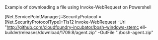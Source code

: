 Example of downloading a file using Invoke-WebRequest on Powershell


[Net.ServicePointManager]::SecurityProtocol = [Net.SecurityProtocolType]::Tls12
Invoke-WebRequest -Uri "http://github.com/cloudfoundry-incubator/bosh-windows-stemc
ell-builder/releases/download/1709.8/agent.zip" -OutFile ".\bosh-agent.zip"
